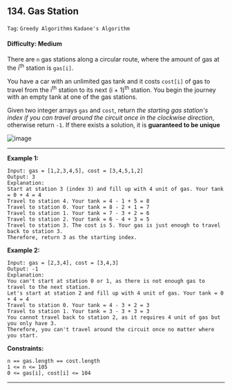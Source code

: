 ## 134. Gas Station

```Tag```: ```Greedy Algorithms``` ```Kadane's Algorithm```

#### Difficulty: Medium

There are ```n``` gas stations along a circular route, where the amount of gas at the i<sup>th</sup> station is ```gas[i]```.

You have a car with an unlimited gas tank and it costs ```cost[i]``` of gas to travel from the i<sup>th</sup> station to its next (i + 1)<sup>th</sup> station. You begin the journey with an empty tank at one of the gas stations.

Given two integer arrays ```gas``` and ```cost```, return _the starting gas station's index if you can travel around the circuit once in the clockwise direction_, otherwise return ```-1```. If there exists a solution, it is __guaranteed to be unique__

![image](https://user-images.githubusercontent.com/35042430/211134538-5cb35184-b54f-40cf-97a9-ff6a290d9ffc.png)

---

__Example 1:__
```
Input: gas = [1,2,3,4,5], cost = [3,4,5,1,2]
Output: 3
Explanation:
Start at station 3 (index 3) and fill up with 4 unit of gas. Your tank = 0 + 4 = 4
Travel to station 4. Your tank = 4 - 1 + 5 = 8
Travel to station 0. Your tank = 8 - 2 + 1 = 7
Travel to station 1. Your tank = 7 - 3 + 2 = 6
Travel to station 2. Your tank = 6 - 4 + 3 = 5
Travel to station 3. The cost is 5. Your gas is just enough to travel back to station 3.
Therefore, return 3 as the starting index.
```

__Example 2:__
```
Input: gas = [2,3,4], cost = [3,4,3]
Output: -1
Explanation:
You can't start at station 0 or 1, as there is not enough gas to travel to the next station.
Let's start at station 2 and fill up with 4 unit of gas. Your tank = 0 + 4 = 4
Travel to station 0. Your tank = 4 - 3 + 2 = 3
Travel to station 1. Your tank = 3 - 3 + 3 = 3
You cannot travel back to station 2, as it requires 4 unit of gas but you only have 3.
Therefore, you can't travel around the circuit once no matter where you start.
```

__Constraints:__
```
n == gas.length == cost.length
1 <= n <= 105
0 <= gas[i], cost[i] <= 104
```

---

